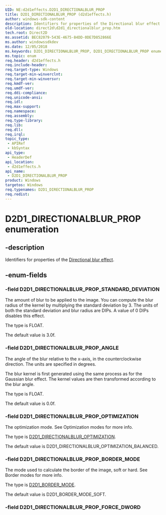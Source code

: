 ```yaml
---
UID: NE:d2d1effects.D2D1_DIRECTIONALBLUR_PROP
title: D2D1_DIRECTIONALBLUR_PROP (d2d1effects.h)
author: windows-sdk-content
description: Identifiers for properties of the Directional blur effect.
old-location: direct2d\d2d1_directionalblur_prop.htm
tech.root: Direct2D
ms.assetid: BEC82079-543E-4675-84DD-0DE7D852866E
ms.author: windowssdkdev
ms.date: 12/05/2018
ms.keywords: D2D1_DIRECTIONALBLUR_PROP, D2D1_DIRECTIONALBLUR_PROP enumeration [Direct2D], D2D1_DIRECTIONALBLUR_PROP_ANGLE, D2D1_DIRECTIONALBLUR_PROP_BORDER_MODE, D2D1_DIRECTIONALBLUR_PROP_OPTIMIZATION, D2D1_DIRECTIONALBLUR_PROP_STANDARD_DEVIATION, d2d1effects/D2D1_DIRECTIONALBLUR_PROP, d2d1effects/D2D1_DIRECTIONALBLUR_PROP_ANGLE, d2d1effects/D2D1_DIRECTIONALBLUR_PROP_BORDER_MODE, d2d1effects/D2D1_DIRECTIONALBLUR_PROP_OPTIMIZATION, d2d1effects/D2D1_DIRECTIONALBLUR_PROP_STANDARD_DEVIATION, direct2d.d2d1_directionalblur_prop
ms.topic: enum
req.header: d2d1effects.h
req.include-header: 
req.target-type: Windows
req.target-min-winverclnt: 
req.target-min-winversvr: 
req.kmdf-ver: 
req.umdf-ver: 
req.ddi-compliance: 
req.unicode-ansi: 
req.idl: 
req.max-support: 
req.namespace: 
req.assembly: 
req.type-library: 
req.lib: 
req.dll: 
req.irql: 
topic_type:
 - APIRef
 - kbSyntax
api_type:
 - HeaderDef
api_location:
 - d2d1effects.h
api_name:
 - D2D1_DIRECTIONALBLUR_PROP
product: Windows
targetos: Windows
req.typenames: D2D1_DIRECTIONALBLUR_PROP
req.redist: 
---
```


# D2D1_DIRECTIONALBLUR_PROP enumeration


## -description


Identifiers for properties of the <a href="https://msdn.microsoft.com/59328FA4-5C27-4A81-AAB2-C5B25B3615C6">Directional blur effect</a>.
        


## -enum-fields




### -field D2D1_DIRECTIONALBLUR_PROP_STANDARD_DEVIATION

The amount of blur to be applied to the image. You can compute the blur radius of the kernel by multiplying the standard deviation by 3. 
          The units of both the standard deviation and blur radius are DIPs. A value of 0 DIPs disables this effect. 
          

The type is FLOAT.

The default value is 3.0f.


### -field D2D1_DIRECTIONALBLUR_PROP_ANGLE

The angle of the blur relative to the x-axis, in the counterclockwise direction. The units are specified in degrees.
          

The blur kernel is first generated using the same process as for the Gaussian blur effect. The kernel values are then transformed according to the blur angle.

The type is FLOAT.

The default value is 0.0f.


### -field D2D1_DIRECTIONALBLUR_PROP_OPTIMIZATION

The optimization mode. See Optimization modes for more info.
          

The type is <a href="https://msdn.microsoft.com/28B99069-3380-4D44-82A1-9A8F551B3C45">D2D1_DIRECTIONALBLUR_OPTIMIZATION</a>.

The default value is D2D1_DIRECTIONALBLUR_OPTIMIZATION_BALANCED. 


### -field D2D1_DIRECTIONALBLUR_PROP_BORDER_MODE

The mode used to calculate the border of the image, soft or hard. See Border modes for more info.
          

The type is <a href="https://msdn.microsoft.com/093C7028-9C0E-4BB5-9769-C456B7A23B6F">D2D1_BORDER_MODE</a>.

The default value is D2D1_BORDER_MODE_SOFT.


### -field D2D1_DIRECTIONALBLUR_PROP_FORCE_DWORD



